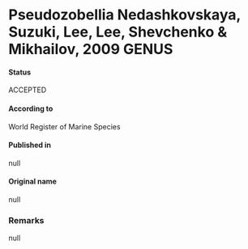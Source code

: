 Pseudozobellia Nedashkovskaya, Suzuki, Lee, Lee, Shevchenko & Mikhailov, 2009 GENUS
=======

#### Status
ACCEPTED

#### According to
World Register of Marine Species

#### Published in
null

#### Original name
null

### Remarks
null